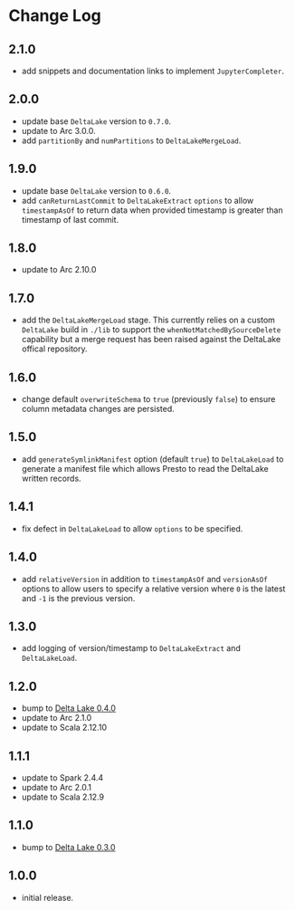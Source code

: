# Change Log

## 2.1.0

- add snippets and documentation links to implement `JupyterCompleter`.

## 2.0.0

- update base `DeltaLake` version to `0.7.0`.
- update to Arc 3.0.0.
- add `partitionBy` and `numPartitions` to `DeltaLakeMergeLoad`.

## 1.9.0

- update base `DeltaLake` version to `0.6.0`.
- add `canReturnLastCommit` to `DeltaLakeExtract` `options` to allow `timestampAsOf` to return data when provided timestamp is greater than timestamp of last commit.

## 1.8.0

- update to Arc 2.10.0

## 1.7.0

- add the `DeltaLakeMergeLoad` stage. This currently relies on a custom `DeltaLake` build in `./lib` to support the `whenNotMatchedBySourceDelete` capability but a merge request has been raised against the DeltaLake offical repository.

## 1.6.0

- change default `overwriteSchema` to `true` (previously `false`) to ensure column metadata changes are persisted.

## 1.5.0

- add `generateSymlinkManifest` option (default `true`) to `DeltaLakeLoad` to generate a manifest file which allows Presto to read the DeltaLake written records.

## 1.4.1

- fix defect in `DeltaLakeLoad` to allow `options` to be specified.

## 1.4.0

- add `relativeVersion` in addition to `timestampAsOf` and `versionAsOf` options to allow users to specify a relative version where `0` is the latest and `-1` is the previous version.

## 1.3.0

- add logging of version/timestamp to `DeltaLakeExtract` and `DeltaLakeLoad`.

## 1.2.0

- bump to [Delta Lake 0.4.0](https://github.com/delta-io/delta/releases/tag/v0.4.0)
- update to Arc 2.1.0
- update to Scala 2.12.10

## 1.1.1

- update to Spark 2.4.4
- update to Arc 2.0.1
- update to Scala 2.12.9

## 1.1.0

- bump to [Delta Lake 0.3.0](https://github.com/delta-io/delta/releases/tag/v0.3.0)

## 1.0.0

- initial release.
